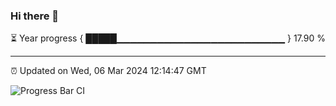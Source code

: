 ### Hi there 👋

⏳ Year progress { █████▁▁▁▁▁▁▁▁▁▁▁▁▁▁▁▁▁▁▁▁▁▁▁▁▁ } 17.90 %

---

⏰ Updated on Wed, 06 Mar 2024 12:14:47 GMT

![Progress Bar CI](https://github.com/Shyam-Makwana/GitHub-Actions-Demo/workflows/Progress%20Bar%20CI/badge.svg)
